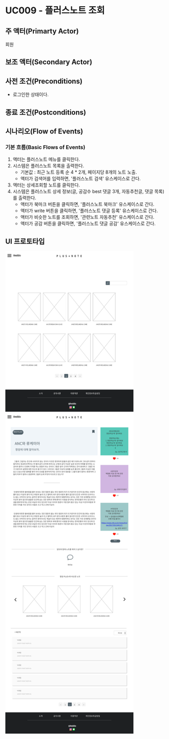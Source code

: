 # UC009 - 플러스노트 조회


## 주 액터(Primarty Actor)
회원


## 보조 액터(Secondary Actor)

## 사전 조건(Preconditions)
- 로그인한 상태이다.


## 종료 조건(Postconditions)


## 시나리오(Flow of Events)

### 기본 흐름(Basic Flows of Events)
1. 액터는 플러스노트 메뉴를 클릭한다.
2. 시스템은 플러스노트 목록을 출력한다.
    - 기본값 : 최근 노트 등록 순 4 * 2개, 페이지당 8개의 노트 노출.
    - 액터가 검색어를 입력하면,
        '플러스노트 검색' 유스케이스로 간다.
3. 액터는 상세조회할 노트를 클릭한다.
4. 시스템은 플러스노트 상세 정보(글, 공감수 best 댓글 3개, 자동추천글, 댓글 목록)를 출력한다.
    - 액터가 북마크 버튼을 클릭하면,
        '플러스노트 북마크' 유스케이스로 간다.
    - 액터가 write 버튼을 클릭하면,
        '플러스노트 댓글 등록' 유스케이스로 간다.
    - 액터가 비슷한 노트를 조회하면,
        '관련노트 자동추천' 유스케이스로 간다.
    - 액터가 공감 버튼을 클릭하면,
        '플러스노트 댓글 공감' 유스케이스로 간다.

## UI 프로토타입

<img src="./images/noteList.png" width="400" height="500">
<img src="./images/noteDetail.png" width="400" height="1000">



